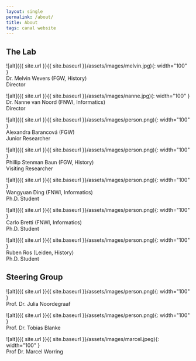 ```yaml
---
layout: single
permalink: /about/
title: About
tags: canal website
---
```


## The Lab
![alt]({{ site.url }}{{ site.baseurl }}/assets/images/melvin.jpg){: width="100" }  
   Dr. Melvin Wevers (FGW, History)  
   Director

![alt]({{ site.url }}{{ site.baseurl }}/assets/images/nanne.jpg){: width="100" }  
   Dr. Nanne van Noord (FNWI, Informatics)  
   Director
   
![alt]({{ site.url }}{{ site.baseurl }}/assets/images/person.png){: width="100" }  
   Alexandra Barancová (FGW)  
   Junior Researcher
   
![alt]({{ site.url }}{{ site.baseurl }}/assets/images/person.png){: width="100" }  
   Phillip Stenman Baun (FGW, History)  
   Visiting Researcher
  
![alt]({{ site.url }}{{ site.baseurl }}/assets/images/person.png){: width="100" }  
   Wangyuan Ding (FNWI, Informatics)  
   Ph.D. Student
   
![alt]({{ site.url }}{{ site.baseurl }}/assets/images/person.png){: width="100" }  
   Carlo Bretti (FNWI, Informatics)  
   Ph.D. Student
   
   
![alt]({{ site.url }}{{ site.baseurl }}/assets/images/person.png){: width="100" }  
   Ruben Ros (Leiden, History)  
   Ph.D. Student




## Steering Group
![alt]({{ site.url }}{{ site.baseurl }}/assets/images/person.png){: width="100" }  
    Prof. Dr. Julia Noordegraaf
    
![alt]({{ site.url }}{{ site.baseurl }}/assets/images/person.png){: width="100" }  
    Prof. Dr. Tobias Blanke
    
![alt]({{ site.url }}{{ site.baseurl }}/assets/images/marcel.jpeg){: width="100" }  
    Prof  Dr. Marcel Worring
